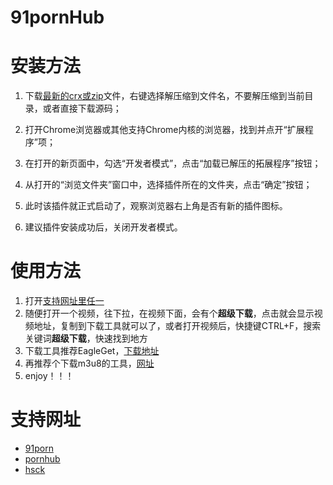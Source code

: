 # 91pornHub

# 安装方法

1. 下载[最新的crx或zip](https://github.com/lovevol/91pornHub/releases)文件，右键选择解压缩到文件名，不要解压缩到当前目录，或者直接下载源码；

2. 打开Chrome浏览器或其他支持Chrome内核的浏览器，找到并点开“扩展程序”项；

3. 在打开的新页面中，勾选“开发者模式”，点击“加载已解压的拓展程序”按钮；

4. 从打开的“浏览文件夹”窗口中，选择插件所在的文件夹，点击“确定”按钮；

5. 此时该插件就正式启动了，观察浏览器右上角是否有新的插件图标。

6. 建议插件安装成功后，关闭开发者模式。

# 使用方法

1. 打开[支持网址里任一](#支持网址)
2. 随便打开一个视频，往下拉，在视频下面，会有个**超级下载**，点击就会显示视频地址，复制到下载工具就可以了，或者打开视频后，快捷键CTRL+F，搜索关键词**超级下载**，快速找到地方
3. 下载工具推荐EagleGet，[下载地址](http://forum.eagleget.com/viewforum.php?id=3)
4. 再推荐个下载m3u8的工具，[网址](https://github.com/oopsguy/m3u8)
5. enjoy！！！

# 支持网址
- [91porn](https://91porn.com/index.php)
- [pornhub](https://www.pornhub.com/)
- [hsck](http://hsck.net)

